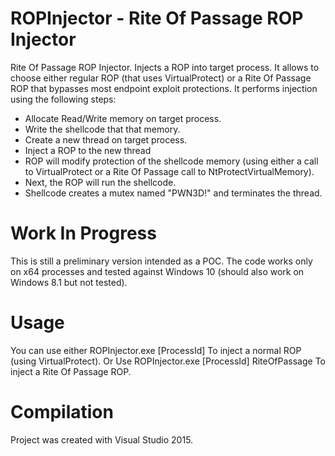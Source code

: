 # ROPInjector - Rite Of Passage ROP Injector
Rite Of Passage ROP Injector. Injects a ROP into target process. It allows to choose either regular ROP (that uses VirtualProtect) or a Rite Of Passage ROP that bypasses most endpoint exploit protections. It performs injection using the following steps:
* Allocate Read/Write memory on target process.
* Write the shellcode that that memory.
* Create a new thread on target process.
* Inject a ROP to the new thread
* ROP will modify protection of the shellcode memory (using either a call to VirtualProtect or a Rite Of Passage call to NtProtectVirtualMemory).
* Next, the ROP will run the shellcode.
* Shellcode creates a mutex named "PWN3D!" and terminates the thread.

# Work In Progress
This is still a preliminary version intended as a POC. The code works only on x64 processes and tested against Windows 10 (should also work on Windows 8.1 but not tested).

# Usage
You can use either
ROPInjector.exe [ProcessId]
To inject a normal ROP (using VirtualProtect).
Or Use
ROPInjector.exe [ProcessId] RiteOfPassage
To inject a Rite Of Passage ROP.

# Compilation
Project was created with Visual Studio 2015.

